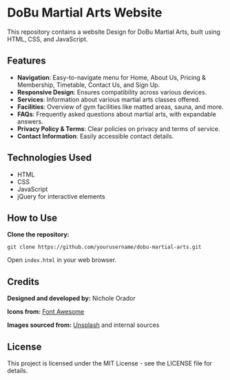 <body>
    <div class="container">
        <h1><b>DoBu Martial Arts Website</b></h1>
        <p>This repository contains a website Design for DoBu Martial Arts, built using HTML, CSS, and JavaScript.</p>
        <h2>Features</h2>
        <ul>
            <li><b>Navigation</b>: Easy-to-navigate menu for Home, About Us, Pricing & Membership, Timetable, Contact Us, and Sign Up.</li>
            <li><b>Responsive Design</b>: Ensures compatibility across various devices.</li>
            <li><b>Services</b>: Information about various martial arts classes offered.</li>
            <li><b>Facilities</b>: Overview of gym facilities like matted areas, sauna, and more.</li>
            <li><b>FAQs</b>: Frequently asked questions about martial arts, with expandable answers.</li>
            <li><b>Privacy Policy & Terms</b>: Clear policies on privacy and terms of service.</li>
            <li><b>Contact Information</b>: Easily accessible contact details.</li>
        </ul>
        <h2>Technologies Used</h2>
        <ul>
            <li>HTML</li>
            <li>CSS</li>
            <li>JavaScript</li>
            <li>jQuery for interactive elements</li>
        </ul>
        <h2>How to Use</h2>
        <p><b>Clone the repository:</b></p>
        <pre><code>git clone https://github.com/yourusername/dobu-martial-arts.git</code></pre>
        <p>Open <code>index.html</code> in your web browser.</p>
        <div class="credits">
            <h2>Credits</h2>
            <p><b>Designed and developed by:</b> Nichole Orador</p>
            <p><b>Icons from:</b> <a href="https://fontawesome.com/">Font Awesome</a></p>
            <p><b>Images sourced from:</b> <a href="https://unsplash.com/">Unsplash</a> and internal sources</p>
        </div>
        <div class="license">
            <h2>License</h2>
            <p>This project is licensed under the MIT License - see the LICENSE file for details.</p>
        </div>
    </div>
</body>
</html>
